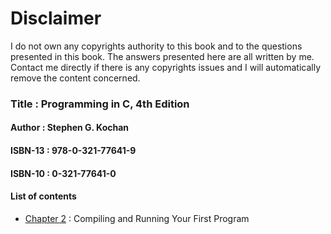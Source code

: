 # Disclaimer

I do not own any copyrights authority to this book and to the questions presented in this book. The answers presented here are all written by me. Contact me directly if there is any copyrights issues and I will automatically remove the content concerned. 

###  Title    :  Programming in C, 4th Edition 
#### Author   :  Stephen G. Kochan
#### ISBN-13  :  978-0-321-77641-9
#### ISBN-10  :  0-321-77641-0

#### List of contents

* [Chapter 2](https://github.com/j0mma/programming-languages/tree/main/C/book-answers/programming-in-c/chap2) : Compiling and Running Your First Program





